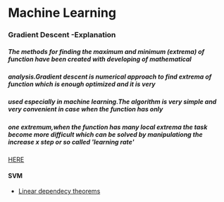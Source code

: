 # Machine Learning

### Gradient Descent -Explanation 
##### The methods for finding the maximum and minimum (extrema) of function have been created with developing of mathematical
##### analysis.Gradient descent is numerical approach to find extrema of function which is enough optimized and it is very 
##### used especially in machine learning.The algorithm is very simple and very convenient in case when the function has only
##### one extremum,when the function has many local extrema the task become more difficult which can be solved by manipulationg the increase x step or so called 'learning rate'


<a href='https://github.com/Daodavid93/Machine-Learning-first-steps/blob/master/Regresion%20Model/gradient%20descent.ipynb'> HERE<a>

  
  
#### SVM  
- <a href='https://htmlpreview.github.io/?https://github.com/Daodavid93/Machine-Learning/blob/Develop/Clasification/SVN/THEOREMS%20LINEAR%20DEPENDECY.html'> Linear dependecy theorems<a>


